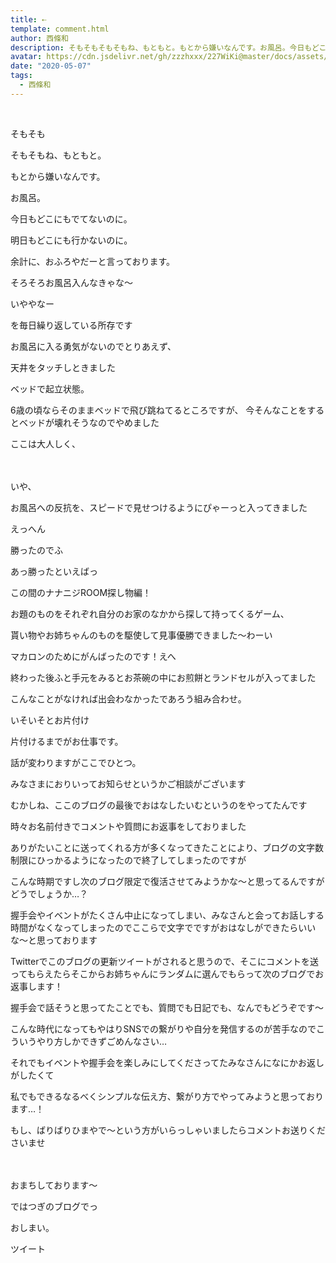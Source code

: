 ```yaml
---
title: ⇠
template: comment.html
author: 西條和
description: そもそもそもそもね、もともと。もとから嫌いなんです。お風呂。今日もどこにもでてないのに。明日もどこに...
avatar: https://cdn.jsdelivr.net/gh/zzzhxxx/227WiKi@master/docs/assets/photo/avatar/nagomi.jpg
date: "2020-05-07"
tags:
  - 西條和
---
```




  ﻿

















そもそも




















そもそもね、もともと。


















もとから嫌いなんです。



















お風呂。














今日もどこにもでてないのに。

明日もどこにも行かないのに。













余計に、おふろやだーと言っております。




















そろそろお風呂入んなきゃな〜





いややなー








を毎日繰り返している所存です























お風呂に入る勇気がないのでとりあえず、













天井をタッチしときました












ベッドで起立状態。













6歳の頃ならそのままベッドで飛び跳ねてるところですが、
今そんなことをするとベッドが壊れそうなのでやめました














ここは大人しく、
　




　　　　　　













いや、




お風呂への反抗を、スピードで見せつけるようにぴゃーっと入ってきました








えっへん













勝ったのでふ














あっ勝ったといえばっ










この間のナナニジROOM探し物編！






お題のものをそれぞれ自分のお家のなかから探して持ってくるゲーム、


貰い物やお姉ちゃんのものを駆使して見事優勝できました〜わーい










マカロンのためにがんばったのです！えへ
















終わった後ふと手元をみるとお茶碗の中にお煎餅とランドセルが入ってました







こんなことがなければ出会わなかったであろう組み合わせ。















いそいそとお片付け













片付けるまでがお仕事です。































話が変わりますがここでひとつ。








みなさまにおりいってお知らせというかご相談がございます










むかしね、ここのブログの最後でおはなしたいむというのをやってたんです





時々お名前付きでコメントや質問にお返事をしておりました










ありがたいことに送ってくれる方が多くなってきたことにより、ブログの文字数制限にひっかるようになったので終了してしまったのですが








こんな時期ですし次のブログ限定で復活させてみようかな〜と思ってるんですがどうでしょうか…？










握手会やイベントがたくさん中止になってしまい、みなさんと会ってお話しする時間がなくなってしまったのでここらで文字でですがおはなしができたらいいな〜と思っております












Twitterでこのブログの更新ツイートがされると思うので、そこにコメントを送ってもらえたらそこからお姉ちゃんにランダムに選んでもらって次のブログでお返事します！








握手会で話そうと思ってたことでも、質問でも日記でも、なんでもどうぞです〜












こんな時代になってもやはりSNSでの繋がりや自分を発信するのが苦手なのでこういうやり方しかできずごめんなさい…










それでもイベントや握手会を楽しみにしてくださってたみなさんになにかお返しがしたくて


私でもできるなるべくシンプルな伝え方、繋がり方でやってみようと思っております…！
























もし、ばりばりひまやで〜という方がいらっしゃいましたらコメントお送りくださいませ









　





おまちしております〜












ではつぎのブログでっ



















おしまい。


ツイート



